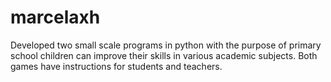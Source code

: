 # marcelaxh
Developed two small scale programs in python with the purpose of primary school children can improve their skills in various academic subjects. Both games have instructions for students and teachers.
